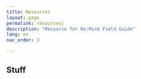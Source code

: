 ```yaml
---
title: Resources
layout: page
permalink: resources/
description: "Resource for Re:Mind Field Guide"
lang: en
nav_order: 3

---
```


## Stuff
